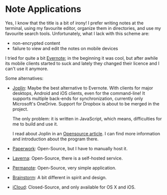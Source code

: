 Note Applications
=================

Yes, I know that the title is a bit of irony!
I prefer writing notes at the terminal, using my favourite editor,
organize them in directories, and use my favourite search tools.
Unfortunately, what I lack with this scheme are:

 - non-encrypted content
 - failure to view and edit the notes on mobile devices

I tried for quite a bit [Evernote][evernote];  in the beginning it was cool,
but after awhile its mobile clients started to suck and lately they changed
their licence and I can't use it anymore.

Some alternatives:

 - [Joplin][joplin]:
   Maybe the best alternative to Evernote.  With clients for major desktops,
   Android and iOS clients, even for the command-line!  It supports multiple
   back-ends for synchronization, currently only Microsoft's OneDrive.
   Support for Dropbox is about to be merged in the project.

   The only problem:
   it is written in JavaScript, which means, difficulties for me to build and
   use it.

   I read about Joplin in an [Opensource article][joplin-article].  I can find
   more information and introduction about the program there.

 - [Paperwork][paperwork]:
   Open-Source, but I have to manually host it.
 - [Laverna][laverna]:
   Open-Source, there is a self-hosted service.
 - [Permanote][permanote]:
   Open-Source, very simple application.
 - [Brainstorm][brainstorm]:
   A bit different in spirit and design.
 - [iCloud][icloud]:
   Closed-Source, and only available for OS X and iOS.


[evernote]:		https://evernote.com
[joplin]:		http://joplin.cozic.net/
[paperwork]:		http://paperwork.rocks/
[laverna]:		https://laverna.cc/
[permanote]:		https://github.com/keybits/permanote
[brainstorm]:		https://github.com/Azeirah/brainstorm
[icloud]:		https://icloud.com
[joplin-article]:	https://opensource.com/article/17/12/joplin-open-source-evernote-alternative
